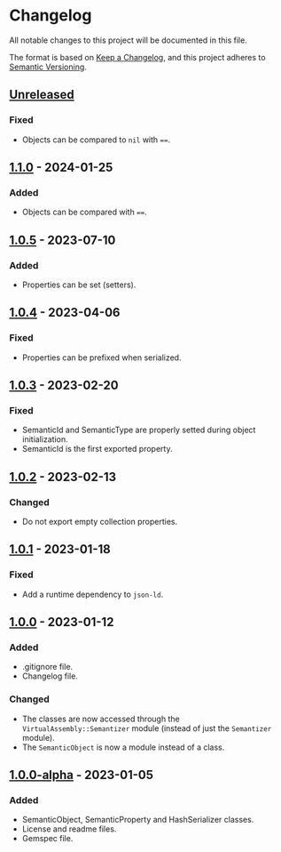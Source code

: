 # Changelog

All notable changes to this project will be documented in this file.

The format is based on [Keep a Changelog](https://keepachangelog.com/en/1.0.0/),
and this project adheres to [Semantic Versioning](https://semver.org/spec/v2.0.0.html).

## [Unreleased]

### Fixed

- Objects can be compared to `nil` with `==`.

## [1.1.0] - 2024-01-25

### Added

- Objects can be compared with `==`.

## [1.0.5] - 2023-07-10

### Added

- Properties can be set (setters).

## [1.0.4] - 2023-04-06

### Fixed

- Properties can be prefixed when serialized.

## [1.0.3] - 2023-02-20

### Fixed

- SemanticId and SemanticType are properly setted during object initialization.
- SemanticId is the first exported property.

## [1.0.2] - 2023-02-13

### Changed

- Do not export empty collection properties.

## [1.0.1] - 2023-01-18

### Fixed

- Add a runtime dependency to `json-ld`.

## [1.0.0] - 2023-01-12

### Added

- .gitignore file.
- Changelog file.

### Changed

- The classes are now accessed through the `VirtualAssembly::Semantizer` module (instead of just the `Semantizer` module).
- The `SemanticObject` is now a module instead of a class.

## [1.0.0-alpha] - 2023-01-05

### Added

- SemanticObject, SemanticProperty and HashSerializer classes.
- License and readme files.
- Gemspec file.

[unreleased]: https://github.com/assemblee-virtuelle/semantizer-ruby/compare/v1.1.0...HEAD
[1.1.0]: https://github.com/assemblee-virtuelle/semantizer-ruby/compare/v1.0.5...v1.1.0
[1.0.5]: https://github.com/assemblee-virtuelle/semantizer-ruby/compare/v1.0.4...v1.0.5
[1.0.4]: https://github.com/assemblee-virtuelle/semantizer-ruby/compare/v1.0.3...v1.0.4
[1.0.3]: https://github.com/assemblee-virtuelle/semantizer-ruby/compare/v1.0.2...v1.0.3
[1.0.2]: https://github.com/assemblee-virtuelle/semantizer-ruby/compare/v1.0.1...v1.0.2
[1.0.1]: https://github.com/assemblee-virtuelle/semantizer-ruby/compare/v1.0.0...v1.0.1
[1.0.0]: https://github.com/assemblee-virtuelle/semantizer-ruby/compare/v1.0.0-alpha...v1.0.0
[1.0.0-alpha]: https://github.com/assemblee-virtuelle/semantizer-ruby/releases/tag/v1.0.0-alpha
